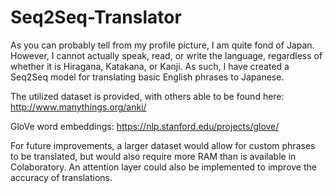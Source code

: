 # Seq2Seq-Translator
As you can probably tell from my profile picture, I am quite fond of Japan. However, I cannot actually speak, read, or write the language, regardless of whether it is Hiragana, Katakana, or Kanji. As such, I have created a Seq2Seq model for translating basic English phrases to Japanese.

The utilized dataset is provided, with others able to be found here:
http://www.manythings.org/anki/

GloVe word embeddings:
https://nlp.stanford.edu/projects/glove/

For future improvements, a larger dataset would allow for custom phrases to be translated, but would also require more RAM than is available in Colaboratory. An attention layer could also be implemented to improve the accuracy of translations.
